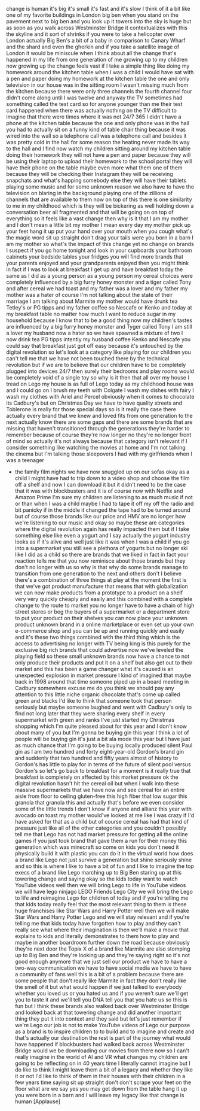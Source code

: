 
change is human it&#39;s big it&#39;s small it&#39;s
fast
and it&#39;s slow I think of it a bit like
one of my favorite buildings in London
big ben when you stand on the pavement
next to big ben and you look up it
towers into the sky is huge but as soon
as you walk across Westminster Bridge it
contextualizes with this the skyline and
it sort of shrinks if you were to take a
helicopter over London actually Big
Ben&#39;s a bit of a baby in comparison to
Canary Wharf and the shard and even the
gherkin and if you take a satellite
image of London it would be miniscule
when I think about all the change that&#39;s
happened in my life from one generation
of me growing up to my children now
growing up the change feels vast if I
take a simple thing like doing my
homework around the kitchen table when I
was a child I would have sat with a pen
and paper doing my homework at the
kitchen table the one and only
television in our house was in the
sitting room I wasn&#39;t missing much from
the kitchen because there were only
three channels the fourth channel four
didn&#39;t come along until I was twelve and
anyway the TV sometimes had something
called the test card so for anyone
younger than me their test card happened
when there was actually nothing on the
TV difficult to imagine that there were
times where it was not 24/7 365 I didn&#39;t
have a phone at the kitchen table
because the one and only phone was in
the hall you had to actually sit on a
funny kind of table chair thing because
it was wired into the wall so a
telephone call was a telephone call and
besides it was pretty cold in the hall
for some reason the heating never made
its way to the hall and I find now watch
my children sitting around my kitchen
table doing their homework they will not
have a pen and paper because they will
be using their laptop to upload their
homework to the school portal they will
have their phone on the table maybe even
more what them
one of them because they will be
checking their Instagram they will be
receiving snapchats and what&#39;s happing
somebody else they will have their
tablets playing some music and for some
unknown reason we also have to have the
television on blaring in the background
playing one of the zillions of channels
that are available to them now on top of
this there is one similarity to me in my
childhood which is they will be
bickering as well holding down a
conversation beer all fragmented and
that will be going on on top of
everything so it feels like a vast
change then why is it that I am my
mother and I don&#39;t mean a little bit my
mother I mean every day my mother pick
up your feet hang it up put your hand
over your mouth when you cough what&#39;s
the magic word sit up straight don&#39;t
drag your tails were you born in a barn
I am my mother so what&#39;s the impact of
this change yet no change on brands I
suspect if you go home tonight and look
in your cupboards your bathroom cabinets
your bedside tables your fridges you
will find more brands that your parents
enjoyed and your grandparents enjoyed
then you might think in fact if I was to
look at breakfast I get up and have
breakfast today the same as I did as a
young person as a young person my cereal
choices were completely influenced by a
big furry honey monster and a tiger
called Tony and after cereal we had
toast
and my father was a lover and my father
my mother was a hater of course I&#39;m not
talking about the state of their
marriage I am talking about Marmite my
mother would have drunk tea Tetley&#39;s or
PG tipps
and my father coffee so Nescafe or Kenko
and today at my breakfast table no
matter how much I want to reduce sugar
in my household because I know that to
be a good thing now my children&#39;s tastes
are influenced by a big furry honey
monster and
Tyger called Tony I am still a lover my
husband now a hater so we have spawned a
mixture of two I now drink tea PG tipps
intently my husband coffee Kenko and
Nescafe you could say that breakfast
just got off easy because it&#39;s untouched
by the digital revolution so let&#39;s look
at a category like playing for our
children you can&#39;t tell me that we have
not been touched there by the technical
revolution but if we are to believe that
our children have to be completely
plugged into devices 24/7 then surely
their bedrooms and play rooms would be
completely void of a single toy so why
is it then that all over my house I
tread on Lego my house is as full of
Lego today as my childhood house was and
I could go on I brush my teeth with
Colgate I wash my dishes with fairy I
wash my clothes with Ariel and Percel
obviously when it comes to chocolate its
Cadbury&#39;s but on Christmas Day we have
to have quality streets and Toblerone is
really for those special days so is it
really the case there actually every
brand that we knew and loved fits from
one generation to the next actually know
there are some gaps and there are some
brands that are missing that haven&#39;t
transitioned through the generations
they&#39;re harder to remember because of
course they&#39;re now longer no they&#39;re no
longer front of mind so actually it&#39;s
not always because that category isn&#39;t
relevant if I consider something like
watching the movies at home and I&#39;m not
talking the cinema but I&#39;m talking those
sleepovers I had with my girlfriends
when I was a teenager
- the family film nights we have now
snuggled up on our sofas okay as a child
I might have had to trip down to a video
shop and choose the film off a shelf and
now I can download it but it didn&#39;t need
to be the case that it was with
blockbusters and it is of course now
with Netflix and Amazon Prime I&#39;m sure
my children are listening to as much
music if not
or than when I was a child maybe I had
to tape it off my off the radio and bit
panicky if in the middle it changed the
tape had to be turned around but of
course those brands like our price and
HMV are no longer how we&#39;re listening to
our music and okay so maybe these are
categories where the digital revolution
again has really impacted them but if I
take something else like even a yogurt
and I say actually the yogurt industry
looks as if it&#39;s alive and well just
like it was when I was a child if you go
into a supermarket you still see a
plethora of yogurts but no longer ski
like I did as a child so there are
brands that we liked in fact in fact
your reaction tells me that you now
reminisce about those brands but they
don&#39;t no longer with us so why is that
why do some brands manage to transition
from one generation to the next and
others don&#39;t I believe there&#39;s a
combination of three things at play at
the moment the first is that we&#39;ve got
product manufacture that means that with
globalization we can now make products
from a prototype to a product on a shelf
very very quickly cheaply and easily and
this combined with a complete change to
the route to market you no longer have
to have a chain of high street stores or
beg the buyers of a supermarket or a
department store to put your product on
their shelves
you can now place your unknown product
unknown brand in a online marketplace or
even set up your own e-commerce shop and
you can be up and running quickly and
easily and it&#39;s these two things
combined with the third thing which is
the access to advertising no longer with
TV being king is this purely for the
exclusive big rich brands that could
advertise now we&#39;ve leveled the playing
field so these small unknown brands now
have a chance to not only produce their
products and put it on a shelf but also
get out to their market and this has
been a game changer what it&#39;s caused is
an unexpected
explosion in market pressure I kind of
imagined that maybe back in 1998 around
that time someone piped up in a board
meeting in Cadbury somewhere excuse me
do you think we should pay any attention
to this little niche organic chocolate
that&#39;s come up called green and blacks
I&#39;d like to think that someone took that
person seriously but maybe someone
laughed and went with Cadbury&#39;s only to
find not long later that they were
sharing every shelf in every supermarket
with green and ranks I&#39;ve just started
my Christmas shopping which I&#39;m quite
pleased about for this year and I don&#39;t
know about many of you but I&#39;m gonna be
buying gin this year I think a lot of
people will be buying gin it&#39;s just a
bit ala mode this year but I have just
as much chance that I&#39;m going to be
buying locally produced silent Paul gin
as I am two hundred and forty
eight-year-old Gordon&#39;s brand gin and
suddenly that two hundred and fifty
years almost of history to Gordon&#39;s has
little to play for in terms of the
future of silent pool versus Gordon&#39;s so
let&#39;s go back to breakfast for a moment
is it really true that breakfast is
completely on affected by this market
pressure ok the digital revolution
hasn&#39;t hit the cereal oil but when I
walk into these massive supermarkets
that we have now and see cereal for an
entire aisle from floor to ceiling
gluten-free this high fiber that low
sugar this granola that granola this and
actually that&#39;s before we even consider
some of the little trends I don&#39;t know
if anyone and allianz this year with
avocado on toast my mother would&#39;ve
looked at me like I was crazy if I&#39;d
have asked for that as a child but of
course cereal has had that kind of
pressure just like all of the other
categories and you couldn&#39;t possibly
tell me that Lego has not had market
pressure for getting all the online
games if you just took
brand that gave them a run for their
money this generation which was
minecraft so come on kids you don&#39;t need
it physically build it with plastic you
can do it in the virtual world how does
a brand like Lego not just survive a
generation but shine
seriously shine and so this is where I
like to have a bit of fun and I like to
imagine the top execs of a brand like
Lego marching up to Big Ben staring up
at this towering change and saying okay
so the kids today want to watch YouTube
videos well then we will bring Lego to
life in YouTube videos we will have lego
ninjago LEGO Friends Lego City we will
bring the Lego to life and reimagine
Lego for children of today and if you&#39;re
telling me that kids today really feel
that the most relevant thing to them is
these huge franchises like Star Wars and
Harry Potter well then we will make Star
Wars and Harry Potter Lego and we will
stay relevant and if you&#39;re telling me
that kids today have forgotten how to
play and they can&#39;t really see what
where their imagination is then we&#39;ll
make a movie that explains to kids
and literally demonstrates to them how
to play and maybe in another boardroom
further down the road because obviously
they&#39;re next door the Topix X of a brand
like Marmite are also stomping up to Big
Ben and they&#39;re looking up and they&#39;re
saying right so it&#39;s not good enough
anymore that we just sell our product we
have to have a two-way communication we
have to have social media we have to
have a community of fans well this is a
bit of a problem because there are some
people that don&#39;t really like Marmite in
fact they don&#39;t really like the smell of
it but what would happen if we just
talked to everybody whether you loved us
or you hated us and if you weren&#39;t sure
we&#39;ll get you to taste it
and we&#39;ll tell you DNA tell you that you
hate us so this is fun but I think these
brands also walked back over Westminster
Bridge and looked back at that towering
change and did another important thing
they put it into context and they said
but let&#39;s just remember if we&#39;re Lego
our job is not to make YouTube videos of
Lego our purpose as a brand is to
inspire children to to build and to
imagine and create and that&#39;s actually
our destination the rest is part of the
journey what would have happened if
blockbusters had walked back across
Westminster Bridge would we be
downloading our movies from there now so
I can&#39;t really imagine in the world of
AI and VR what changes my children are
going to be reflecting on in 40 years
time I literally cannot imagine but I do
like to think I might leave them a bit
of a legacy and whether they like it or
not I&#39;d like to think of them in their
houses with their children in a few
years time saying sit up straight
don&#39;t don&#39;t scrape your feet on the
floor what are we say yes you may get
down from the table hang it up you were
born in a barn and I will leave my
legacy like that change is human
[Applause]
